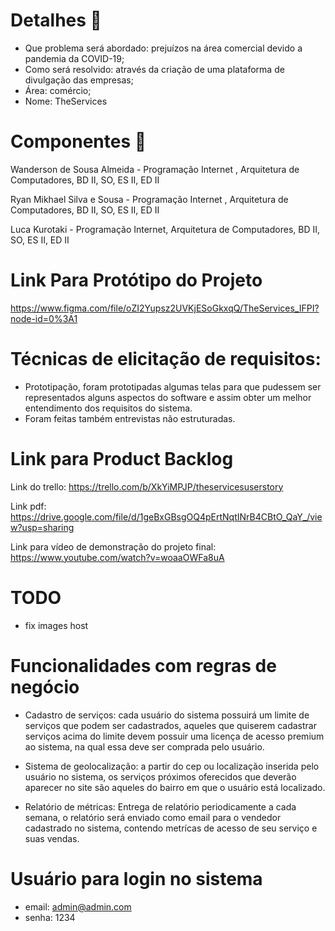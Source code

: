 # Detalhes :page_facing_up:
- Que problema será abordado: prejuízos na área comercial devido a pandemia da COVID-19;
- Como será resolvido: através da criação de uma plataforma de divulgação das empresas;
- Área: comércio;
- Nome: TheServices

# Componentes :busts_in_silhouette:
Wanderson de Sousa Almeida - Programação Internet , Arquitetura de Computadores, BD II, SO, ES II, ED II

Ryan Mikhael Silva e Sousa - Programação Internet , Arquitetura de Computadores, BD II, SO, ES II, ED II

Luca Kurotaki - Programação Internet, Arquitetura de Computadores, BD II, SO, ES II, ED II

# Link Para Protótipo do Projeto
https://www.figma.com/file/oZI2Yupsz2UVKjESoGkxqQ/TheServices_IFPI?node-id=0%3A1

# Técnicas de elicitação de requisitos:
- Prototipação, foram prototipadas algumas telas para que pudessem ser representados alguns aspectos do software e assim obter um melhor entendimento dos requisitos do sistema.
- Foram feitas também entrevistas não estruturadas.

# Link para Product Backlog
Link do trello:
https://trello.com/b/XkYiMPJP/theservicesuserstory

Link pdf: 
https://drive.google.com/file/d/1geBxGBsgOQ4pErtNqtINrB4CBtO_QaY_/view?usp=sharing

Link para vídeo de demonstração do projeto final:
https://www.youtube.com/watch?v=woaaOWFa8uA

# TODO
- fix images host

# Funcionalidades com regras de negócio
- Cadastro de serviços: cada usuário do sistema possuirá um limite de serviços que podem ser cadastrados, aqueles que quiserem cadastrar serviços acima do limite devem possuir uma licença de acesso premium ao sistema, na qual essa deve ser comprada pelo usuário.

- Sistema de geolocalização: a partir do cep ou localização inserida pelo usuário no sistema, os serviços próximos oferecidos que deverão aparecer no site são aqueles do bairro em que o usuário está localizado.

- Relatório de métricas: Entrega de relatório periodicamente a cada semana, o relatório será enviado como email para o vendedor cadastrado no sistema, contendo metrícas de acesso de seu serviço e suas vendas.

# Usuário para login no sistema 
- email: admin@admin.com
- senha: 1234
